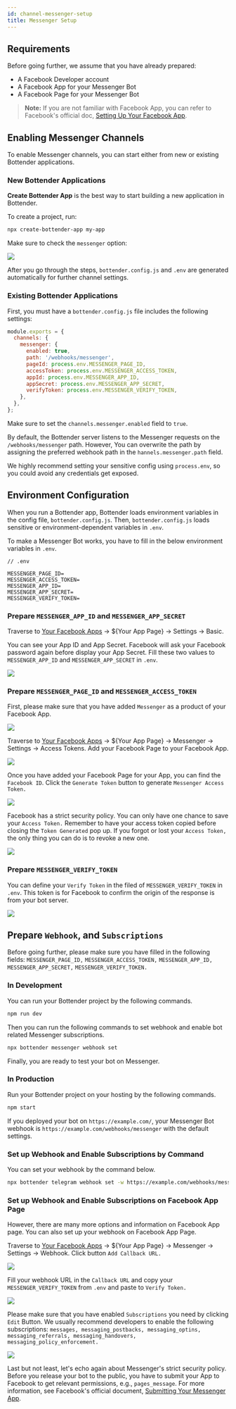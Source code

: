 ```yaml
---
id: channel-messenger-setup
title: Messenger Setup
---
```


## Requirements

Before going further, we assume that you have already prepared:

- A Facebook Developer account
- A Facebook App for your Messenger Bot
- A Facebook Page for your Messenger Bot

> **Note:** If you are not familiar with Facebook App, you can refer to Facebook's official doc, [Setting Up Your Facebook App](https://developers.facebook.com/docs/messenger-platform/getting-started/app-setup/).

## Enabling Messenger Channels

To enable Messenger channels, you can start either from new or existing Bottender applications.

### New Bottender Applications

**Create Bottender App** is the best way to start building a new application in Bottender.

To create a project, run:

```sh
npx create-bottender-app my-app
```

Make sure to check the `messenger` option:

![](https://user-images.githubusercontent.com/3382565/67851223-f2b7f200-fb44-11e9-960a-4f58d68ab37d.png)

After you go through the steps, `bottender.config.js` and `.env` are generated automatically for further channel settings.

### Existing Bottender Applications

First, you must have a `bottender.config.js` file includes the following settings:

```js
module.exports = {
  channels: {
    messenger: {
      enabled: true,
      path: '/webhooks/messenger',
      pageId: process.env.MESSENGER_PAGE_ID,
      accessToken: process.env.MESSENGER_ACCESS_TOKEN,
      appId: process.env.MESSENGER_APP_ID,
      appSecret: process.env.MESSENGER_APP_SECRET,
      verifyToken: process.env.MESSENGER_VERIFY_TOKEN,
    },
  },
};
```

Make sure to set the `channels.messenger.enabled` field to `true`.

By default, the Bottender server listens to the Messenger requests on the `/webhooks/messenger` path. However, You can overwrite the path by assigning the preferred webhook path in the `hannels.messenger.path` field.

We highly recommend setting your sensitive config using `process.env`, so you could avoid any credentials get exposed.

## Environment Configuration

When you run a Bottender app, Bottender loads environment variables in the config file, `bottender.config.js`. Then, `bottender.config.js` loads sensitive or environment-dependent variables in `.env`.

To make a Messenger Bot works, you have to fill in the below environment variables in `.env`.

```
// .env

MESSENGER_PAGE_ID=
MESSENGER_ACCESS_TOKEN=
MESSENGER_APP_ID=
MESSENGER_APP_SECRET=
MESSENGER_VERIFY_TOKEN=
```

### Prepare `MESSENGER_APP_ID` and `MESSENGER_APP_SECRET`

Traverse to [Your Facebook Apps](https://developers.facebook.com/apps) → \${Your App Page} → Settings → Basic.

You can see your App ID and App Secret. Facebook will ask your Facebook password again before display your App Secret. Fill these two values to `MESSENGER_APP_ID` and `MESSENGER_APP_SECRET` in `.env`.

![](https://user-images.githubusercontent.com/662387/71390359-fe9ecc80-263a-11ea-9a3a-e7188992e471.png)

### Prepare `MESSENGER_PAGE_ID` and `MESSENGER_ACCESS_TOKEN`

First, please make sure that you have added `Messenger` as a product of your Facebook App.

![](https://user-images.githubusercontent.com/662387/71392717-19297380-2644-11ea-9bea-4362d0cc72c3.png)

Traverse to [Your Facebook Apps](https://developers.facebook.com/apps) → \${Your App Page} → Messenger → Settings → Access Tokens. Add your Facebook Page to your Facebook App.

![](https://user-images.githubusercontent.com/662387/71392720-19c20a00-2644-11ea-9961-97b39fef24c2.png)

Once you have added your Facebook Page for your App, you can find the `Facebook ID`. Click the `Generate Token` button to generate `Messenger Access Token.`

![](https://user-images.githubusercontent.com/662387/71392721-19c20a00-2644-11ea-8b61-ea3f97296b5e.png)

Facebook has a strict security policy. You can only have one chance to save your `Access Token.` Remember to have your access token copied before closing the `Token Generated` pop up. If you forgot or lost your `Access Token,` the only thing you can do is to revoke a new one.

![](https://user-images.githubusercontent.com/662387/71392723-1a5aa080-2644-11ea-874d-0d21b1e0da17.png)

### Prepare `MESSENGER_VERIFY_TOKEN`

You can define your `Verify Token` in the filed of `MESSENGER_VERIFY_TOKEN` in `.env`. This token is for Facebook to confirm the origin of the response is from your bot server.

![](https://user-images.githubusercontent.com/662387/71392880-cb613b00-2644-11ea-928f-7941a6d955d0.png)

## Prepare `Webhook`, and `Subscriptions`

Before going further, please make sure you have filled in the following fields: `MESSENGER_PAGE_ID,` `MESSENGER_ACCESS_TOKEN,` `MESSENGER_APP_ID,` `MESSENGER_APP_SECRET,` `MESSENGER_VERIFY_TOKEN.`

### In Development

You can run your Bottender project by the following commands.

```sh
npm run dev
```

Then you can run the following commands to set webhook and enable bot related Messenger subscriptions.

```sh
npx bottender messenger webhook set
```

Finally, you are ready to test your bot on Messenger.

### In Production

Run your Bottender project on your hosting by the following commands.

```sh
npm start
```

If you deployed your bot on `https://example.com/`, your Messenger Bot webhook is `https://example.com/webhooks/messenger` with the default settings.

### Set up Webhook and Enable Subscriptions by Command

You can set your webhook by the command below.

```sh
npx bottender telegram webhook set -w https://example.com/webhooks/messenger
```

### Set up Webhook and Enable Subscriptions on Facebook App Page

However, there are many more options and information on Facebook App page. You can also set up your webhook on Facebook App Page.

Traverse to [Your Facebook Apps](https://developers.facebook.com/apps) → \${Your App Page} → Messenger → Settings → Webhook. Click button `Add Callback URL.`

![](https://user-images.githubusercontent.com/662387/71392724-1a5aa080-2644-11ea-9293-37f9570e5ac7.png)

Fill your webhook URL in the `Callback URL` and copy your `MESSENGER_VERIFY_TOKEN` from `.env` and paste to `Verify Token.`

![](https://user-images.githubusercontent.com/662387/71392725-1a5aa080-2644-11ea-8e80-10ea96d19379.png)

Please make sure that you have enabled `Subscriptions` you need by clicking `Edit` Button. We usually recommend developers to enable the following subscriptions: `messages, messaging_postbacks, messaging_optins, messaging_referrals, messaging_handovers, messaging_policy_enforcement.`

![](https://user-images.githubusercontent.com/662387/71398058-3c5f1d80-265a-11ea-98ff-1bc8035ead60.png)

Last but not least, let's echo again about Messenger's strict security policy. Before you release your bot to the public, you have to submit your App to Facebook to get relevant permissions, e.g., `pages_message`. For more information, see Facebook's official document, [Submitting Your Messenger App](https://developers.facebook.com/docs/messenger-platform/app-review/).
